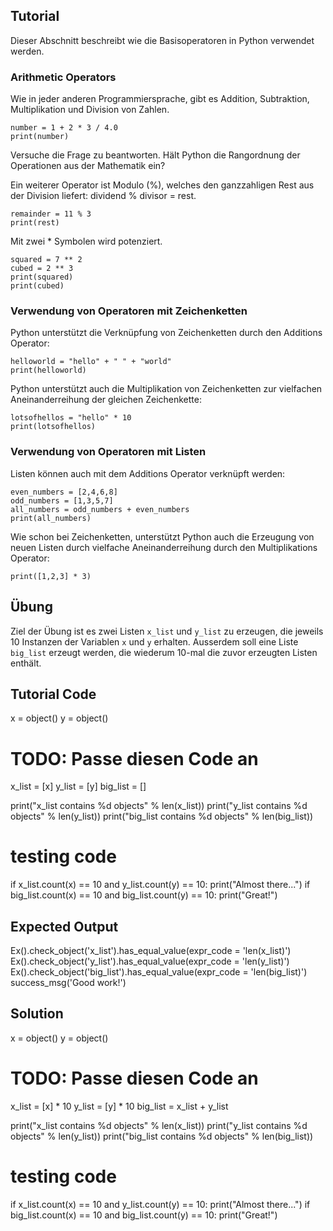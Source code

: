 Tutorial
--------

Dieser Abschnitt beschreibt wie die Basisoperatoren in Python verwendet werden.

### Arithmetic Operators       

Wie in jeder anderen Programmiersprache, gibt es Addition, Subtraktion, Multiplikation und Division von Zahlen. <br>

    number = 1 + 2 * 3 / 4.0
    print(number)

Versuche die Frage zu beantworten. Hält Python die Rangordnung der Operationen aus der Mathematik ein? 

Ein weiterer Operator ist Modulo (%), welches den ganzzahligen Rest aus der Division liefert: dividend % divisor = rest.

    remainder = 11 % 3
    print(rest)

Mit zwei * Symbolen wird potenziert.

    squared = 7 ** 2
    cubed = 2 ** 3
    print(squared)
    print(cubed)

### Verwendung von Operatoren mit Zeichenketten

Python unterstützt die Verknüpfung von Zeichenketten durch den Additions Operator:

    helloworld = "hello" + " " + "world"
    print(helloworld)

Python unterstützt auch die Multiplikation von Zeichenketten zur vielfachen Aneinanderreihung der gleichen Zeichenkette:

    lotsofhellos = "hello" * 10
    print(lotsofhellos)

### Verwendung von Operatoren mit Listen

Listen können auch mit dem Additions Operator verknüpft werden:

    even_numbers = [2,4,6,8]
    odd_numbers = [1,3,5,7]
    all_numbers = odd_numbers + even_numbers
    print(all_numbers)

Wie schon bei Zeichenketten, unterstützt Python auch die Erzeugung von neuen Listen durch vielfache Aneinanderreihung durch den Multiplikations Operator:

    print([1,2,3] * 3)

Übung
-----

Ziel der Übung ist es zwei Listen `x_list` und `y_list` zu erzeugen, 
die jeweils 10 Instanzen der Variablen `x` und `y` erhalten. 
Ausserdem soll eine Liste `big_list` erzeugt werden, die wiederum 10-mal 
die zuvor erzeugten Listen enthält.

Tutorial Code
-------------

x = object()
y = object()

# TODO: Passe diesen Code an
x_list = [x]
y_list = [y]
big_list = []

print("x_list contains %d objects" % len(x_list))
print("y_list contains %d objects" % len(y_list))
print("big_list contains %d objects" % len(big_list))

# testing code
if x_list.count(x) == 10 and y_list.count(y) == 10:
    print("Almost there...")
if big_list.count(x) == 10 and big_list.count(y) == 10:
    print("Great!")

Expected Output
---------------

Ex().check_object('x_list').has_equal_value(expr_code = 'len(x_list)')
Ex().check_object('y_list').has_equal_value(expr_code = 'len(y_list)')
Ex().check_object('big_list').has_equal_value(expr_code = 'len(big_list)')
success_msg('Good work!')

Solution
--------

x = object()
y = object()

# TODO: Passe diesen Code an
x_list = [x] * 10
y_list = [y] * 10
big_list = x_list + y_list

print("x_list contains %d objects" % len(x_list))
print("y_list contains %d objects" % len(y_list))
print("big_list contains %d objects" % len(big_list))

# testing code
if x_list.count(x) == 10 and y_list.count(y) == 10:
    print("Almost there...")
if big_list.count(x) == 10 and big_list.count(y) == 10:
    print("Great!")
